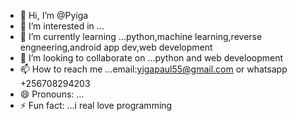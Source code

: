- 👋 Hi, I’m @Pyiga
- 👀 I’m interested in ...
- 🌱 I’m currently learning ...python,machine learning,reverse engneering,android app dev,web development
- 💞️ I’m looking to collaborate on ...python and web develoopment
- 📫 How to reach me ...email:yigapaul55@gmail.com or whatsapp +256708294203
- 😄 Pronouns: ...
- ⚡ Fun fact: ...i real love programming

<!---
Pyiga/Pyiga is a ✨ special ✨ repository because its `README.md` (this file) appears on your GitHub profile.
You can click the Preview link to take a look at your changes.
--->
